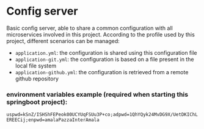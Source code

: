 # Config server

Basic config server, able to share a common configuration with all microservices involved in this project.
According to the profile used by this project, different scenarios can be managed:
- `application.yml`: the configuration is shared using this configuration file
- `application-git.yml`: the configuration is based on a file present in the local file system
- `application-github.yml`: the configuration is retrieved from a remote github repository

### environment variables example (required when starting this springboot project):
`uspwd=kSnZ/ISHShFEPeok00UCYUqFSUu3P+co;adpwd=1QhYQyk24MvDG9X/UetDKIChLEREECij;enpwd=amalaPazzaInterAmala`